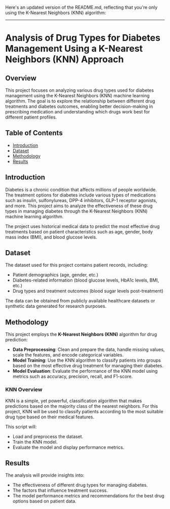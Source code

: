 Here's an updated version of the README.md, reflecting that you're only using the K-Nearest Neighbors (KNN) algorithm:

---

# Analysis of Drug Types for Diabetes Management Using a K-Nearest Neighbors (KNN) Approach

## Overview
This project focuses on analyzing various drug types used for diabetes management using the K-Nearest Neighbors (KNN) machine learning algorithm. The goal is to explore the relationship between different drug treatments and diabetes outcomes, enabling better decision-making in prescribing medication and understanding which drugs work best for different patient profiles.

## Table of Contents
- [Introduction](#introduction)
- [Dataset](#dataset)
- [Methodology](#methodology)
- [Results](#results)

## Introduction
Diabetes is a chronic condition that affects millions of people worldwide. The treatment options for diabetes include various types of medications such as insulin, sulfonylureas, DPP-4 inhibitors, GLP-1 receptor agonists, and more. This project aims to analyze the effectiveness of these drug types in managing diabetes through the K-Nearest Neighbors (KNN) machine learning algorithm.

The project uses historical medical data to predict the most effective drug treatments based on patient characteristics such as age, gender, body mass index (BMI), and blood glucose levels.

## Dataset
The dataset used for this project contains patient records, including:
- Patient demographics (age, gender, etc.)
- Diabetes-related information (blood glucose levels, HbA1c levels, BMI, etc.)
- Drug types and treatment outcomes (blood sugar levels post-treatment)

The data can be obtained from publicly available healthcare datasets or synthetic data generated for research purposes.

## Methodology
This project employs the **K-Nearest Neighbors (KNN)** algorithm for drug prediction:
- **Data Preprocessing**: Clean and prepare the data, handle missing values, scale the features, and encode categorical variables.
- **Model Training**: Use the KNN algorithm to classify patients into groups based on the most effective drug treatment for managing their diabetes.
- **Model Evaluation**: Evaluate the performance of the KNN model using metrics such as accuracy, precision, recall, and F1-score.

### KNN Overview
KNN is a simple, yet powerful, classification algorithm that makes predictions based on the majority class of the nearest neighbors. For this project, KNN will be used to classify patients according to the most suitable drug type based on their medical features.

This script will:
- Load and preprocess the dataset.
- Train the KNN model.
- Evaluate the model and display performance metrics.

## Results
The analysis will provide insights into:
- The effectiveness of different drug types for managing diabetes.
- The factors that influence treatment success.
- The model performance metrics and recommendations for the best drug options based on patient data.
